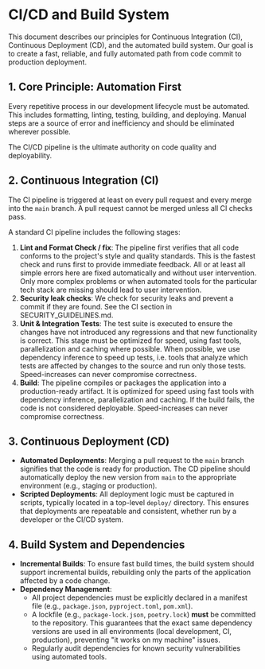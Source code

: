 # CI/CD and Build System

This document describes our principles for Continuous Integration (CI), Continuous Deployment (CD), and the automated build system. Our goal is to create a fast, reliable, and fully automated path from code commit to production deployment.

## 1. Core Principle: Automation First

Every repetitive process in our development lifecycle must be automated. This includes formatting, linting, testing, building, and deploying. Manual steps are a source of error and inefficiency and should be eliminated wherever possible.

The CI/CD pipeline is the ultimate authority on code quality and deployability.

## 2. Continuous Integration (CI)

The CI pipeline is triggered at least on every pull request and every merge into the `main` branch. A pull request cannot be merged unless all CI checks pass.

A standard CI pipeline includes the following stages:

1.  **Lint and Format Check / fix**: The pipeline first verifies that all code conforms to the project's style and quality standards. This is the fastest check and runs first to provide immediate feedback. All or at least all simple errors here are fixed automatically and without user intervention. Only more complex problems or when automated tools for the particular tech stack are missing should lead to user intervention.
2.  **Security leak checks**: We check for security leaks and prevent a commit if they are found.
See the CI section in SECURITY_GUIDELINES.md.
3.  **Unit & Integration Tests**: The test suite is executed to ensure the changes have not introduced any regressions and that new functionality is correct. This stage must be optimized for speed, using fast tools, parallelization and caching where possible. When possible, we use dependency inference to speed up tests, i.e. tools that analyze which tests are affected by changes to the source and run only those tests. Speed-increases can never compromise correctness.
4.  **Build**: The pipeline compiles or packages the application into a production-ready artifact. It is optimized for speed using fast tools with dependency inference, parallelization and caching. If the build fails, the code is not considered deployable. Speed-increases can never compromise correctness.

## 3. Continuous Deployment (CD)

-   **Automated Deployments**: Merging a pull request to the `main` branch signifies that the code is ready for production. The CD pipeline should automatically deploy the new version from `main` to the appropriate environment (e.g., staging or production).
-   **Scripted Deployments**: All deployment logic must be captured in scripts, typically located in a top-level `deploy/` directory. This ensures that deployments are repeatable and consistent, whether run by a developer or the CI/CD system.

## 4. Build System and Dependencies

-   **Incremental Builds**: To ensure fast build times, the build system should support incremental builds, rebuilding only the parts of the application affected by a code change.
-   **Dependency Management**:
    -   All project dependencies must be explicitly declared in a manifest file (e.g., `package.json`, `pyproject.toml`, `pom.xml`).
    -   A lockfile (e.g., `package-lock.json`, `poetry.lock`) **must** be committed to the repository. This guarantees that the exact same dependency versions are used in all environments (local development, CI, production), preventing "it works on my machine" issues.
    -   Regularly audit dependencies for known security vulnerabilities using automated tools.
